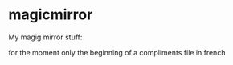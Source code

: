 # magicmirror
My magig mirror stuff:


for the moment only the beginning of a compliments file in french
